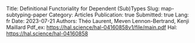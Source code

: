 Title: Definitional Functoriality for Dependent (Sub)Types
Slug: map-subtyping-paper
Category: Articles
Publication: true
Submitted: true
Lang: fr
Date: 2023-07-21
Authors: Théo Laurent, Meven Lennon-Bertrand, Kenji Maillard
Pdf_ex: https://hal.science/hal-04160858v1/file/main.pdf
Hal: https://hal.science/hal-04160858